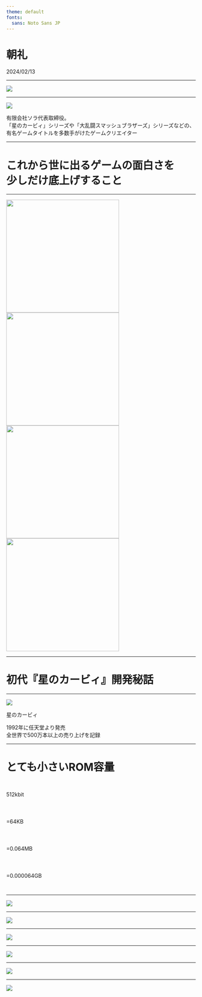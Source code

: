 ```yaml
---
theme: default
fonts:
  sans: Noto Sans JP
---
```


<h1 class="text-center">
朝礼
</h1>
<p class="text-center">
2024/02/13
</p>

---

<div class="flex items-center justify-center h-full">
  <img src="/image_01.jpeg" />
</div>

---

<div class="flex h-full">
  <div class="flex items-center">
    <img src="/image_02.png" />
  </div>
  <div class="flex items-center ml-8">
    <p class="text-2xl leading-1">
      有限会社ソラ代表取締役。<br>
      「<span class="text-primary">星のカービィ</span>」シリーズや「<span class="text-primary">大乱闘スマッシュブラザーズ</span>」シリーズなどの、有名ゲームタイトルを多数手がけたゲームクリエイター
    </p>
  </div>
</div>

---

<div class="flex items-center justify-center h-full">
  <h1 class="text-center">
    これから世に出るゲームの面白さを<br>
    少しだけ底上げすること
  </h1>
</div>

---

<div class="relative h-full">
  <img class="absolute top-4 left-4" width="300" src="/image_03.png" />
  <img class="absolute top-4 left-[50%]" width="300" src="/image_04.png" />
  <img class="absolute top-[50%] left-[20%]" width="300" src="/image_05.png" />
  <img class="absolute top-[50%] left-[65%]" width="300" src="/image_06.png" />
</div>

---

<div class="flex items-center justify-center h-full">
  <h1 class="text-center">
    初代『星のカービィ』開発秘話
  </h1>
</div>

---

<div class="flex h-full">
  <div class="flex items-center">
    <img src="/image_07.webp" />
  </div>
  <div class="flex items-center ml-8">
   <div>
     <p class="text-primary text-4xl font-bold">
      星のカービィ
    </p>
    <p class="text-2xl leading-1">
      1992年に任天堂より発売<br>
      全世界で500万本以上の売り上げを記録
    </p>
   </div>
  </div>
</div>

--- 

# とても小さいROM容量

<div class="flex h-full justify-center pt-8 pl-8">
  <p class="text-5xl font-bold" style="line-height: 4.5rem">
    512kbit<br>
    =64KB<br>
    =0.064MB<br>
    =0.000064GB
  </p>
</div>

---

<div class="flex items-center justify-center h-full">
  <img src="/image_08.png" />
</div>

---

<div class="flex items-center justify-center h-full">
  <img src="/image_09.png" />
</div>

---

<div class="flex items-center justify-center h-full">
  <img class="h-full" src="/image_10.png" />
</div>

---

<div class="flex items-center justify-center h-full">
  <img class="h-full" src="/image_11.png" />
</div>

---

<div class="flex items-center justify-center h-full">
  <img class="h-full" src="/image_12.png" />
</div>

---

<div class="flex items-center justify-center h-full">
  <img class="h-full" src="/image_13.png" />
</div>